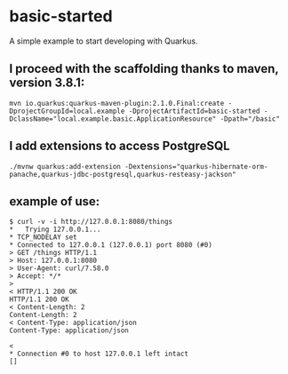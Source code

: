 # basic-started

A simple example to start developing with Quarkus.

## I proceed with the scaffolding thanks to maven, version 3.8.1:
```
mvn io.quarkus:quarkus-maven-plugin:2.1.0.Final:create -DprojectGroupId=local.example -DprojectArtifactId=basic-started -DclassName="local.example.basic.ApplicationResource" -Dpath="/basic"
```

## I add extensions to access PostgreSQL
```
./mvnw quarkus:add-extension -Dextensions="quarkus-hibernate-orm-panache,quarkus-jdbc-postgresql,quarkus-resteasy-jackson"
```

## example of use:
```
$ curl -v -i http://127.0.0.1:8080/things
*   Trying 127.0.0.1...
* TCP_NODELAY set
* Connected to 127.0.0.1 (127.0.0.1) port 8080 (#0)
> GET /things HTTP/1.1
> Host: 127.0.0.1:8080
> User-Agent: curl/7.58.0
> Accept: */*
> 
< HTTP/1.1 200 OK
HTTP/1.1 200 OK
< Content-Length: 2
Content-Length: 2
< Content-Type: application/json
Content-Type: application/json

< 
* Connection #0 to host 127.0.0.1 left intact
[]
```
